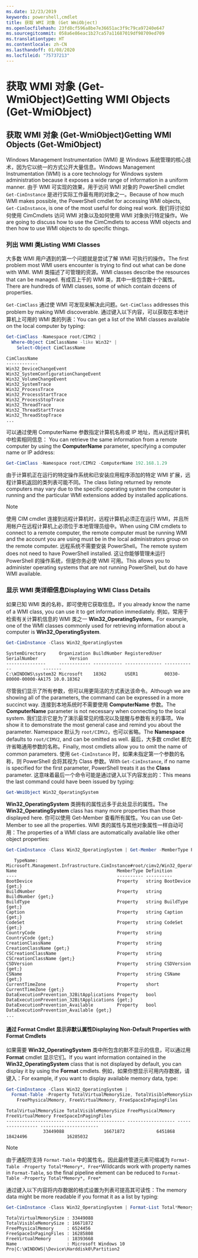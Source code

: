 ```yaml
---
ms.date: 12/23/2019
keywords: powershell,cmdlet
title: 获取 WMI 对象 (Get WmiObject)
ms.openlocfilehash: 23fd8cf596a8be7e36651ac3f9c79ca97240e647
ms.sourcegitcommit: 058a6e86eac1b27ca57a11687019df98709ed709
ms.translationtype: HT
ms.contentlocale: zh-CN
ms.lasthandoff: 01/08/2020
ms.locfileid: "75737213"
---
```

# <a name="getting-wmi-objects-get-wmiobject"></a><span data-ttu-id="96a26-103">获取 WMI 对象 (Get-WmiObject)</span><span class="sxs-lookup"><span data-stu-id="96a26-103">Getting WMI Objects (Get-WmiObject)</span></span>

## <a name="getting-wmi-objects-get-wmiobject"></a><span data-ttu-id="96a26-104">获取 WMI 对象 (Get-WmiObject)</span><span class="sxs-lookup"><span data-stu-id="96a26-104">Getting WMI Objects (Get-WmiObject)</span></span>

<span data-ttu-id="96a26-105">Windows Management Instrumentation (WMI) 是 Windows 系统管理的核心技术，因为它以统一的方式公开大量信息。</span><span class="sxs-lookup"><span data-stu-id="96a26-105">Windows Management Instrumentation (WMI) is a core technology for Windows system administration because it exposes a wide range of information in a uniform manner.</span></span> <span data-ttu-id="96a26-106">由于 WMI 可实现的效果，用于访问 WMI 对象的 PowerShell cmdlet `Get-CimInstance` 是进行实际工作最有用的对象之一。</span><span class="sxs-lookup"><span data-stu-id="96a26-106">Because of how much WMI makes possible, the PowerShell cmdlet for accessing WMI objects, `Get-CimInstance`, is one of the most useful for doing real work.</span></span> <span data-ttu-id="96a26-107">我们将讨论如何使用 CimCmdlets 访问 WMI 对象以及如何使用 WMI 对象执行特定操作。</span><span class="sxs-lookup"><span data-stu-id="96a26-107">We are going to discuss how to use the CimCmdlets to access WMI objects and then how to use WMI objects to do specific things.</span></span>

### <a name="listing-wmi-classes"></a><span data-ttu-id="96a26-108">列出 WMI 类</span><span class="sxs-lookup"><span data-stu-id="96a26-108">Listing WMI Classes</span></span>

<span data-ttu-id="96a26-109">大多数 WMI 用户遇到的第一个问题就是尝试了解 WMI 可执行的操作。</span><span class="sxs-lookup"><span data-stu-id="96a26-109">The first problem most WMI users encounter is trying to find out what can be done with WMI.</span></span> <span data-ttu-id="96a26-110">WMI 类描述了可管理的资源。</span><span class="sxs-lookup"><span data-stu-id="96a26-110">WMI classes describe the resources that can be managed.</span></span> <span data-ttu-id="96a26-111">有成百上千的 WMI 类，其中一些包含数十个属性。</span><span class="sxs-lookup"><span data-stu-id="96a26-111">There are hundreds of WMI classes, some of which contain dozens of properties.</span></span>

<span data-ttu-id="96a26-112">`Get-CimClass` 通过使 WMI 可发现来解决此问题。</span><span class="sxs-lookup"><span data-stu-id="96a26-112">`Get-CimClass` addresses this problem by making WMI discoverable.</span></span> <span data-ttu-id="96a26-113">通过键入以下内容，可以获取在本地计算机上可用的 WMI 类的列表：</span><span class="sxs-lookup"><span data-stu-id="96a26-113">You can get a list of the WMI classes available on the local computer by typing:</span></span>

```powershell
Get-CimClass -Namespace root/CIMV2 |
  Where-Object CimClassName -like Win32* |
    Select-Object CimClassName
```

```Output
CimClassName
------------
Win32_DeviceChangeEvent
Win32_SystemConfigurationChangeEvent
Win32_VolumeChangeEvent
Win32_SystemTrace
Win32_ProcessTrace
Win32_ProcessStartTrace
Win32_ProcessStopTrace
Win32_ThreadTrace
Win32_ThreadStartTrace
Win32_ThreadStopTrace
...
```

<span data-ttu-id="96a26-114">可以通过使用 ComputerName 参数指定计算机名称或 IP 地址，而从远程计算机中检索相同信息： </span><span class="sxs-lookup"><span data-stu-id="96a26-114">You can retrieve the same information from a remote computer by using the **ComputerName** parameter, specifying a computer name or IP address:</span></span>

```powershell
Get-CimClass -Namespace root/CIMV2 -ComputerName 192.168.1.29
```

<span data-ttu-id="96a26-115">由于计算机正在运行的特定操作系统和已安装应用程序添加的特定 WMI 扩展，远程计算机返回的类列表可能不同。</span><span class="sxs-lookup"><span data-stu-id="96a26-115">The class listing returned by remote computers may vary due to the specific operating system the computer is running and the particular WMI extensions added by installed applications.</span></span>

> [!NOTE]
> <span data-ttu-id="96a26-116">使用 CIM cmdlet 连接到远程计算机时，远程计算机必须正在运行 WMI，并且所用帐户在远程计算机上必须位于本地管理员组中。</span><span class="sxs-lookup"><span data-stu-id="96a26-116">When using CIM cmdlets to connect to a remote computer, the remote computer must be running WMI and the account you are using must be in the local administrators group on the remote computer.</span></span>
> <span data-ttu-id="96a26-117">远程系统不需要安装 PowerShell。</span><span class="sxs-lookup"><span data-stu-id="96a26-117">The remote system does not need to have PowerShell installed.</span></span> <span data-ttu-id="96a26-118">这让你能够管理未运行 PowerShell 的操作系统，但是你务必使 WMI 可用。</span><span class="sxs-lookup"><span data-stu-id="96a26-118">This allows you to administer operating systems that are not running PowerShell, but do have WMI available.</span></span>

### <a name="displaying-wmi-class-details"></a><span data-ttu-id="96a26-119">显示 WMI 类详细信息</span><span class="sxs-lookup"><span data-stu-id="96a26-119">Displaying WMI Class Details</span></span>

<span data-ttu-id="96a26-120">如果已知 WMI 类的名称，即可使用它获取信息。</span><span class="sxs-lookup"><span data-stu-id="96a26-120">If you already know the name of a WMI class, you can use it to get information immediately.</span></span> <span data-ttu-id="96a26-121">例如，常用于检索有关计算机信息的 WMI 类之一 **Win32_OperatingSystem**。</span><span class="sxs-lookup"><span data-stu-id="96a26-121">For example, one of the WMI classes commonly used for retrieving information about a computer is **Win32_OperatingSystem**.</span></span>

```powershell
Get-CimInstance -Class Win32_OperatingSystem
```

```Output
SystemDirectory     Organization BuildNumber RegisteredUser SerialNumber            Version
---------------     ------------ ----------- -------------- ------------            -------
C:\WINDOWS\system32 Microsoft    18362       USER1          00330-80000-00000-AA175 10.0.18362
```

<span data-ttu-id="96a26-122">尽管我们显示了所有参数，但可以用更简洁的方式表达该命令。</span><span class="sxs-lookup"><span data-stu-id="96a26-122">Although we are showing all of the parameters, the command can be expressed in a more succinct way.</span></span>
<span data-ttu-id="96a26-123">连接到本地系统时不需要使用 **ComputerName** 参数。</span><span class="sxs-lookup"><span data-stu-id="96a26-123">The **ComputerName** parameter is not necessary when connecting to the local system.</span></span> <span data-ttu-id="96a26-124">我们显示它是为了演示最常见的情况以及提醒与参数有关的事项。</span><span class="sxs-lookup"><span data-stu-id="96a26-124">We show it to demonstrate the most general case and remind you about the parameter.</span></span> <span data-ttu-id="96a26-125">Namespace  默认为 `root/CIMV2`，也可以省略。</span><span class="sxs-lookup"><span data-stu-id="96a26-125">The **Namespace** defaults to `root/CIMV2`, and can be omitted as well.</span></span> <span data-ttu-id="96a26-126">最后，大多数 cmdlet 都允许省略通用参数的名称。</span><span class="sxs-lookup"><span data-stu-id="96a26-126">Finally, most cmdlets allow you to omit the name of common parameters.</span></span> <span data-ttu-id="96a26-127">使用 `Get-CimInstance` 时，如果未指定第一个参数的名称，则 PowerShell 会将其视为 Class  参数。</span><span class="sxs-lookup"><span data-stu-id="96a26-127">With `Get-CimInstance`, if no name is specified for the first parameter, PowerShell treats it as the **Class** parameter.</span></span> <span data-ttu-id="96a26-128">这意味着最后一个命令可能是通过键入以下内容发出的：</span><span class="sxs-lookup"><span data-stu-id="96a26-128">This means the last command could have been issued by typing:</span></span>

```powershell
Get-WmiObject Win32_OperatingSystem
```

<span data-ttu-id="96a26-129">**Win32_OperatingSystem** 类拥有的属性远多于此处显示的属性。</span><span class="sxs-lookup"><span data-stu-id="96a26-129">The **Win32_OperatingSystem** class has many more properties than those displayed here.</span></span> <span data-ttu-id="96a26-130">你可以使用 Get-Member 查看所有属性。</span><span class="sxs-lookup"><span data-stu-id="96a26-130">You can use Get-Member to see all the properties.</span></span> <span data-ttu-id="96a26-131">WMI 类的属性与其他对象属性一样自动可用：</span><span class="sxs-lookup"><span data-stu-id="96a26-131">The properties of a WMI class are automatically available like other object properties:</span></span>

```powershell
Get-CimInstance -Class Win32_OperatingSystem | Get-Member -MemberType Property
```

```Output
   TypeName: Microsoft.Management.Infrastructure.CimInstance#root/cimv2/Win32_OperatingSystem
Name                                      MemberType Definition
----                                      ---------- ----------
BootDevice                                Property   string BootDevice {get;}
BuildNumber                               Property   string BuildNumber {get;}
BuildType                                 Property   string BuildType {get;}
Caption                                   Property   string Caption {get;}
CodeSet                                   Property   string CodeSet {get;}
CountryCode                               Property   string CountryCode {get;}
CreationClassName                         Property   string CreationClassName {get;}
CSCreationClassName                       Property   string CSCreationClassName {get;}
CSDVersion                                Property   string CSDVersion {get;}
CSName                                    Property   string CSName {get;}
CurrentTimeZone                           Property   short CurrentTimeZone {get;}
DataExecutionPrevention_32BitApplications Property   bool DataExecutionPrevention_32BitApplications {get;}
DataExecutionPrevention_Available         Property   bool DataExecutionPrevention_Available {get;}
...
```

#### <a name="displaying-non-default-properties-with-format-cmdlets"></a><span data-ttu-id="96a26-132">通过 Format Cmdlet 显示非默认属性</span><span class="sxs-lookup"><span data-stu-id="96a26-132">Displaying Non-Default Properties with Format Cmdlets</span></span>

<span data-ttu-id="96a26-133">如果需要 **Win32_OperatingSystem** 类中所包含的默不显示的信息，可以通过用 **Format** cmdlet 显示它们。</span><span class="sxs-lookup"><span data-stu-id="96a26-133">If you want information contained in the **Win32_OperatingSystem** class that is not displayed by default, you can display it by using the **Format** cmdlets.</span></span> <span data-ttu-id="96a26-134">例如，如果你想显示可用内存数据，请键入：</span><span class="sxs-lookup"><span data-stu-id="96a26-134">For example, if you want to display available memory data, type:</span></span>

```powershell
Get-CimInstance -Class Win32_OperatingSystem |
  Format-Table -Property TotalVirtualMemorySize, TotalVisibleMemorySize,
    FreePhysicalMemory, FreeVirtualMemory, FreeSpaceInPagingFiles
```

```Output
TotalVirtualMemorySize TotalVisibleMemorySize FreePhysicalMemory FreeVirtualMemory FreeSpaceInPagingFiles
---------------------- ---------------------- ------------------ ----------------- ----------------------
              33449088               16671872            6451868          18424496               16285032
```

> [!NOTE]
> <span data-ttu-id="96a26-135">由于通配符支持 `Format-Table` 中的属性名，因此最终管道元素可缩减为 `Format-Table -Property Total*Memory*, Free*`</span><span class="sxs-lookup"><span data-stu-id="96a26-135">Wildcards work with property names in `Format-Table`, so the final pipeline element can be reduced to `Format-Table -Property Total*Memory*, Free*`</span></span>

<span data-ttu-id="96a26-136">通过键入以下内容将内存数据的格式设置为列表可提高其可读性：</span><span class="sxs-lookup"><span data-stu-id="96a26-136">The memory data might be more readable if you format it as a list by typing:</span></span>

```powershell
Get-CimInstance -Class Win32_OperatingSystem | Format-List Total*Memory*, Free*
```

```Output
TotalVirtualMemorySize : 33449088
TotalVisibleMemorySize : 16671872
FreePhysicalMemory     : 6524456
FreeSpaceInPagingFiles : 16285808
FreeVirtualMemory      : 18393668
Name                   : Microsoft Windows 10 Pro|C:\WINDOWS|\Device\Harddisk0\Partition2
```
